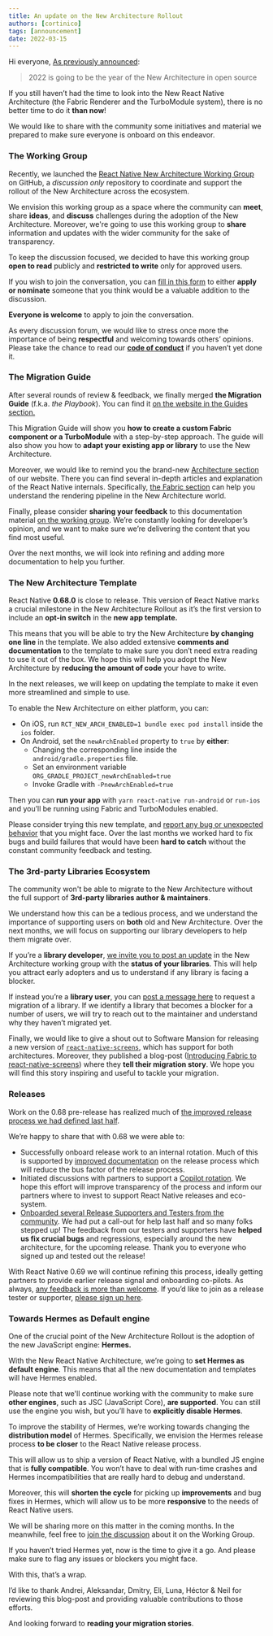 ```yaml
---
title: An update on the New Architecture Rollout
authors: [cortinico]
tags: [announcement]
date: 2022-03-15
---
```


Hi everyone,
[As previously announced](/blog/2022/01/21/react-native-h2-2021-recap#the-new-architecture-rollout-and-releases):

> 2022 is going to be the year of the New Architecture in open source

If you still haven’t had the time to look into the New React Native Architecture (the Fabric Renderer and the TurboModule system), there is no better time to do it **than now**!

We would like to share with the community some initiatives and material we prepared to make sure everyone is onboard on this endeavor.

<!--truncate-->

### The Working Group

Recently, we launched the [React Native New Architecture Working Group](https://github.com/reactwg/react-native-new-architecture) on GitHub, a _discussion only_ repository to coordinate and support the rollout of the New Architecture across the ecosystem.

We envision this working group as a space where the community can **meet**, share **ideas**, and **discuss** challenges during the adoption of the New Architecture. Moreover, we're going to use this working group to **share** information and updates with the wider community for the sake of transparency.

To keep the discussion focused, we decided to have this working group **open to read** publicly and **restricted to write** only for approved users.

If you wish to join the conversation, you can [fill in this form](https://forms.gle/8emgdwFZXuzEpyyn9) to either **apply or nominate** someone that you think would be a valuable addition to the discussion.

**Everyone is welcome** to apply to join the conversation.

As every discussion forum, we would like to stress once more the importance of being **respectful** and welcoming towards others’ opinions. Please take the chance to read our [**code of conduct**](https://github.com/reactwg/react-native-new-architecture/blob/main/CODE_OF_CONDUCT.md) if you haven’t yet done it.

### The Migration Guide

After several rounds of review & feedback, we finally merged **the Migration Guide** (f.k.a. _the Playbook_). You can find it [on the website in the Guides section.](/docs/next/new-architecture-intro)

This Migration Guide will show you **how to create a custom Fabric component or a TurboModule** with a step-by-step approach. The guide will also show you how to **adapt your existing app or library** to use the New Architecture.

Moreover, we would like to remind you the brand-new [Architecture section](/experimental/architecture/overview) of our website. There you can find several in-depth articles and explanation of the React Native internals. Specifically, [the Fabric section](/experimental/architecture/fabric-renderer) can help you understand the rendering pipeline in the New Architecture world.

Finally, please consider **sharing your feedback** to this documentation material [on the working group](https://github.com/reactwg/react-native-new-architecture/discussions/7). We’re constantly looking for developer’s opinion, and we want to make sure we’re delivering the content that you find most useful.

Over the next months, we will look into refining and adding more documentation to help you further.

### The New Architecture Template

React Native **0.68.0** is close to release. This version of React Native marks a crucial milestone in the New Architecture Rollout as it’s the first version to include an **opt-in switch** in the **new app template.**

This means that you will be able to try the New Architecture **by changing one line** in the template. We also added extensive **comments and documentation** to the template to make sure you don’t need extra reading to use it out of the box. We hope this will help you adopt the New Architecture by **reducing the amount of code** your have to write.

<!-- alex ignore simple -->

In the next releases, we will keep on updating the template to make it even more streamlined and simple to use.

To enable the New Architecture on either platform, you can:

- On iOS, run `RCT_NEW_ARCH_ENABLED=1 bundle exec pod install` inside the `ios` folder.
- On Android, set the `newArchEnabled` property to `true` by **either**:
  - Changing the corresponding line inside the `android/gradle.properties` file.
  - Set an environment variable `ORG_GRADLE_PROJECT_newArchEnabled=true`
  - Invoke Gradle with `-PnewArchEnabled=true`

Then you can **run your app** with `yarn react-native run-android` or `run-ios` and you’ll be running using Fabric and TurboModules enabled.

Please consider trying this new template, and [report any bug or unexpected behavior](https://github.com/reactwg/react-native-new-architecture/discussions/5) that you might face. Over the last months we worked hard to fix bugs and build failures that would have been **hard to catch** without the constant community feedback and testing.

### The 3rd-party Libraries Ecosystem

The community won't be able to migrate to the New Architecture without the full support of **3rd-party libraries author & maintainers**.

We understand how this can be a tedious process, and we understand the importance of supporting users on **both** old and New Architecture. Over the next months, we will focus on supporting our library developers to help them migrate over.

If you’re a **library developer**, [we invite you to post an update](https://github.com/reactwg/react-native-new-architecture/discussions/categories/libraries) in the New Architecture working group with the **status of your libraries**. This will help you attract early adopters and us to understand if any library is facing a blocker.

If instead you’re a **library user**, you can [post a message here](https://github.com/reactwg/react-native-new-architecture/discussions/6) to request a migration of a library. If we identify a library that becomes a blocker for a number of users, we will try to reach out to the maintainer and understand why they haven’t migrated yet.

Finally, we would like to give a shout out to Software Mansion for releasing a new version of [`react-native-screens`](https://github.com/software-mansion/react-native-screens), which has support for both architectures. Moreover, they published a blog-post ([Introducing Fabric to react-native-screens](https://blog.swmansion.com/introducing-fabric-to-react-native-screens-fd17bf18858e)) where they **tell their migration story**. We hope you will find this story inspiring and useful to tackle your migration.

### Releases

Work on the 0.68 pre-release has realized much of [the improved release process we had defined last half](/blog/2022/01/19/version-067#improvements-to-release-process).

We’re happy to share that with 0.68 we were able to:

- Successfully onboard release work to an internal rotation. Much of this is supported by [improved documentation](/contributing/overview) on the release process which will reduce the bus factor of the release process.
- Initiated discussions with partners to support a [Copilot rotation](/contributing/release-roles-responsibilities#release-role-2--release-copilot). We hope this effort will improve transparency of the process and inform our partners where to invest to support React Native releases and eco-system.
- [Onboarded several Release Supporters and Testers from the community](https://github.com/reactwg/react-native-releases/discussions/11). We had put a call-out for help last half and so many folks stepped up! The feedback from our testers and supporters have **helped us fix crucial bugs** and regressions, especially around the new architecture, for the upcoming release. Thank you to everyone who signed up and tested out the release!

With React Native 0.69 we will continue refining this process, ideally getting partners to provide earlier release signal and onboarding co-pilots. As always, [any feedback is more than welcome](https://github.com/reactwg/react-native-releases/discussions). If you’d like to join as a release tester or supporter, [please sign up here](https://forms.gle/fPuPE1MZRDGWNqpd6).

### Towards Hermes as Default engine

One of the crucial point of the New Architecture Rollout is the adoption of the new JavaScript engine: **Hermes.**

With the New React Native Architecture, we’re going to **set Hermes as default engine**. This means that all the new documentation and templates will have Hermes enabled.

Please note that we'll continue working with the community to make sure **other engines**, such as JSC (JavaScript Core), **are supported**. You can still use the engine you wish, but you’ll have to **explicitly disable Hermes**.

To improve the stability of Hermes, we’re working towards changing the **distribution model** of Hermes. Specifically, we envision the Hermes release process **to be closer** to the React Native release process.

This will allow us to ship a version of React Native, with a bundled JS engine that is **fully compatible**. You won’t have to deal with run-time crashes and Hermes incompatibilities that are really hard to debug and understand.

Moreover, this will **shorten the cycle** for picking up **improvements** and bug fixes in Hermes, which will allow us to be more **responsive** to the needs of React Native users.

We will be sharing more on this matter in the coming months. In the meanwhile, feel free to [join the discussion](https://github.com/reactwg/react-native-new-architecture/discussions/4) about it on the Working Group.

If you haven’t tried Hermes yet, now is the time to give it a go. And please make sure to flag any issues or blockers you might face.

With this, that’s a wrap.

I’d like to thank Andrei, Aleksandar, Dmitry, Eli, Luna, Héctor & Neil for reviewing this blog-post and providing valuable contributions to those efforts.

And looking forward to **reading your migration stories**.
